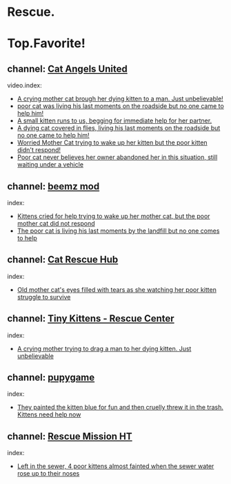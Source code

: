 # Rescue.

# Top.Favorite!
## channel: [Cat Angels United](https://www.youtube.com/@CatAngelsUnited)

video.index:
- [A crying mother cat brough her dying kitten to a man. Just unbelievable!](https://youtu.be/M5CTlPFTpPI)
- [poor cat was living his last moments on the roadside but no one came to help him!](https://youtu.be/LJZQnjk6uao)
- [A small kitten runs to us, begging for immediate help for her partner.](https://youtu.be/lZiRKLZZLJs)
- [A dying cat covered in flies, living his last moments on the roadside but no one came to help him!](https://youtu.be/mSe3izIani4)
- [Worried Mother Cat trying to wake up her kitten but the poor kitten didn't respond!](https://youtu.be/ZAykjXU4L-w)
- [Poor cat never believes her owner abandoned her in this situation, still waiting under a vehicle](https://youtu.be/1yAS9rWq3yU)


## channel: [beemz mod](https://www.youtube.com/@beemzmod)
index:
- [Kittens cried for help trying to wake up her mother cat, but the poor mother cat did not respond](https://youtu.be/nsAFOj8aLZM)
- [The poor cat is living his last moments by the landfill but no one comes to help](https://youtu.be/vouMMsKI8Qk)


## channel: [Cat Rescue Hub](https://www.youtube.com/@CatRescueHub)
index:
- [Old mother cat's eyes filled with tears as she watching her poor kitten struggle to survive](https://youtu.be/dKw5qgHcvtU)


## channel: [Tiny Kittens - Rescue Center](https://www.youtube.com/@tinykittens-rescuecenter6332)
index:
- [A crying mother trying to drag a man to her dying kitten. Just unbelievable](https://youtu.be/LZzdNwCHmcY)


## channel: [pupygame](https://www.youtube.com/@pupygame-wc4je)
index:
- [They painted the kitten blue for fun and then cruelly threw it in the trash. Kittens need help now](https://youtu.be/FvkBo__Kweg)


## channel: [Rescue Mission HT](https://www.youtube.com/@rescuemissionht)
index:
- [Left in the sewer, 4 poor kittens almost fainted when the sewer water rose up to their noses](https://youtu.be/6_KQk3hv9F8)
